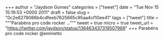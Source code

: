 
+++
author = "Jaydson Gomes"
categories = ["tweet"]
date = "Tue Nov 15 15:19:53 +0000 2011"
draft = false
slug = "0c2e8279086b4cdfeeb7625665c95aa4cf10ee41"
tags = ["tweet"]
title = """Parabéns pro code rocker ..."""
tweet = true
micro = true
tweet_url = "https://twitter.com/jaydson/status/136463437319507969"
+++
Parabéns pro code rocker @eminetto
